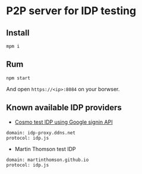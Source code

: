 # P2P server for IDP testing

## Install
```
mpm i
```

## Rum
```
npm start
```

And open `https://<ip>:8084` on your borwser.

## Known available IDP providers

 - [Cosmo test IDP using Google signin API](https://github.com/CoSMoSoftware/idp)
```
domain: idp-proxy.ddns.net
protocol: idp.js
```
 - Martin Thomson test IDP
```
domain: martinthomson.github.io
protocol: idp.js
```
 
